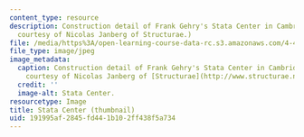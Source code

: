 ```yaml
---
content_type: resource
description: Construction detail of Frank Gehry's Stata Center in Cambridge, MA. (Image
  courtesy of Nicolas Janberg of Structurae.)
file: /media/https%3A/open-learning-course-data-rc.s3.amazonaws.com/4-463-building-technology-iii-building-structural-systems-fall-2004/191995af2845fd441b102ff438f5a734_4-463f04-th.jpg
file_type: image/jpeg
image_metadata:
  caption: Construction detail of Frank Gehry's Stata Center in Cambridge, MA. (Image
    courtesy of Nicolas Janberg of [Structurae](http://www.structurae.net/).)
  credit: ''
  image-alt: Stata Center.
resourcetype: Image
title: Stata Center (thumbnail)
uid: 191995af-2845-fd44-1b10-2ff438f5a734
---
```

